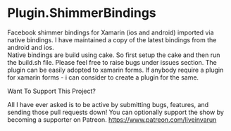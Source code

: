 # Plugin.ShimmerBindings
Facebook shimmer bindings for Xamarin (ios and android) imported via native bindings. I have maintained a copy of the latest bindings from the android and ios.   
Native bindings are build using cake. So first setup the cake and then run the build.sh file.
Please feel free to raise bugs under issues section.
The plugin can be easily adopted to xamarin forms. If anybody require a plugin for xamarin forms - i can consider to create a plugin for the same.


Want To Support This Project?

All I have ever asked is to be active by submitting bugs, features, and sending those pull requests down! You can optionally support the show by becoming a supporter on Patreon.
https://www.patreon.com/liveinvarun
